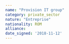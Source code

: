 ```yaml
---
name: "Provision IT group"
category: private_sector
nature: "Entreprise"
nationality: ROM
alliance: 
date_signed: '2018-11-12'
---
```

    
